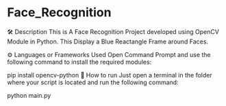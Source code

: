 # Face_Recognition


🛠️ Description
This is A Face Recognition Project developed using OpenCV Module in Python. This Display a Blue Reactangle Frame around Faces.

⚙️ Languages or Frameworks Used
Open Command Prompt and use the following command to install the required modules:

pip install opencv-python
🌟 How to run
Just open a terminal in the folder where your script is located and run the following command:

python main.py
